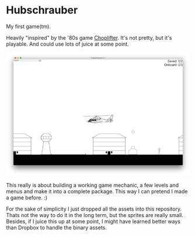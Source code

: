 # Hubschrauber
My first game(tm).

Heavily "inspired" by the '80s game [Choplifter](https://en.wikipedia.org/wiki/Choplifter). It's not pretty, but it's playable. And could use lots of juice at some point.

![Screenshot of Hubschrauber's second level.](https://github.com/tanuva/hubschrauber/blob/master/Screenshots/hubschrauber-lvl2.png)

This really is about building a working game mechanic, a few levels and menus and make it into a complete package. This way I can pretend I made a game before. :)

For the sake of simplicity I just dropped all the assets into this repository. Thats not the way to do it in the long term, but the sprites are really small. Besides, if I juice this up at some point, I might have learned better ways than Dropbox to handle the binary assets.
